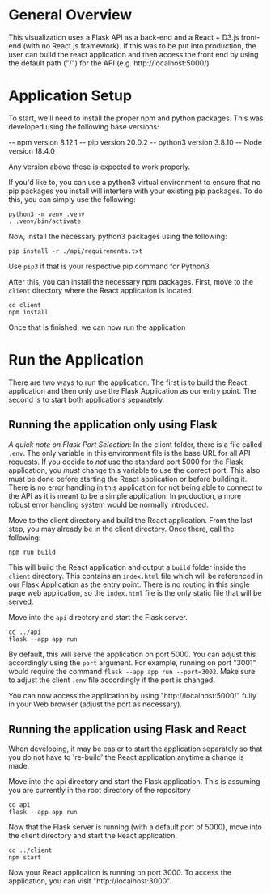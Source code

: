 # General Overview

This visualization uses a Flask API as a back-end and a React + D3.js front-end (with no React.js framework). If this was to be put into production, the user can build the react application and then access the front end by using the default path ("/") for the API (e.g. http://localhost:5000/)

# Application Setup
To start, we'll need to install the proper npm and python packages. This was developed using the following base versions:

-- npm version 8.12.1
-- pip version 20.0.2
-- python3 version 3.8.10
-- Node version 18.4.0

Any version above these is expected to work properly. 

If you'd like to, you can use a python3 virtual environment to ensure that no pip packages you install will interfere with your existing pip packages. To do this, you can simply use the following:

```
python3 -m venv .venv
. .venv/bin/activate  
```

Now, install the necessary python3 packages using the following:

```pip install -r ./api/requirements.txt```

Use `pip3` if that is your respective pip command for Python3.

After this, you can install the necessary npm packages. First, move to the `client` directory where the React application is located.

```
cd client
npm install
```

Once that is finished, we can now run the application

# Run the Application
There are two ways to run the application. The first is to build the React application and then only use the Flask Application as our entry point. The second is to start both applications separately.

## Running the application only using Flask

_A quick note on Flask Port Selection_: In the client folder, there is a file called `.env`. The only variable in this environment file is the base URL for all API requests. If you decide to _not_ use the standard port 5000 for the Flask application, you _must_ change this variable to use the correct port. This also must be done before starting the React application or before building it. There is no error handling in this application for not being able to connect to the API as it is meant to be a simple application. In production, a more robust error handling system would be normally introduced.

Move to the client directory and build the React application. From the last step, you may already be in the client directory. Once there, call the following:

```
npm run build
```

This will build the React application and output a `build` folder inside the `client` directory. This contains an `index.html` file which will be referenced in our Flask Application as the entry point. There is no routing in this single page web application, so the `index.html` file is the only static file that will be served.

Move into the `api` directory and start the Flask server.

```
cd ../api
flask --app app run
```
By default, this will serve the application on port 5000. You can adjust this accordingly using the `port` argument. For example, running on port "3001" would require the command `flask --app app run --port=3002`. Make sure to adjust the client `.env` file accordingly if the port is changed.

You can now access the application by using "http://localhost:5000/" fully in your Web browser (adjust the port as necessary).

## Running the application using Flask and React

When developing, it may be easier to start the application separately so that you do not have to 're-build' the React application anytime a change is made. 

Move into the api directory and start the Flask application. This is assuming you are currently in the root directory of the repository

```
cd api
flask --app app run
```
Now that the Flask server is running (with a default port of 5000), move into the client directory and start the React application.
```
cd ../client
npm start
```

Now your React applicaiton is running on port 3000. To access the application, you can visit "http://localhost:3000".




